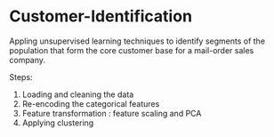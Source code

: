 # Customer-Identification

Appling unsupervised learning techniques to identify segments of the population that form the core customer base for a mail-order sales company.

Steps:
1. Loading and cleaning the data
2. Re-encoding the categorical features
3. Feature transformation : feature scaling and PCA
4. Applying clustering
